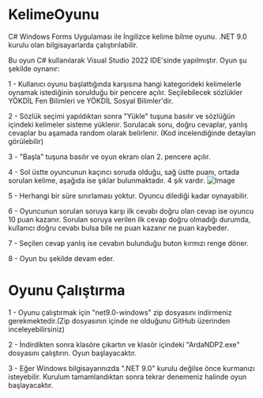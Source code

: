 # KelimeOyunu
C# Windows Forms Uygulaması ile İngilizce kelime bilme oyunu. .NET 9.0 kurulu olan bilgisayarlarda çalıştırılabilir.

Bu oyun C# kullanılarak Visual Studio 2022 IDE'sinde yapılmıştır. Oyun şu şekilde oynanır:

1 - Kullanıcı oyunu başlattığında karşısına hangi kategorideki kelimelerle oynamak istediğinin sorulduğu bir pencere açılır. Seçilebilecek sözlükler YÖKDİL Fen Bilimleri ve YÖKDİL Sosyal Bilimler'dir.

2 - Sözlük seçimi yapıldıktan sonra "Yükle" tuşuna basılır ve sözlüğün içindeki kelimeler sisteme yüklenir. Sorulacak soru, doğru cevaplar, yanlış cevaplar bu aşamada random olarak belirlenir. (Kod incelendiğinde detayları görülebilir)

3 - "Başla" tuşuna basılır ve oyun ekranı olan 2. pencere açılır. 

4 - Sol üstte oyuncunun kaçıncı soruda olduğu, sağ üstte puanı, ortada sorulan kelime, aşağıda ise şıklar bulunmaktadır. 4 şık vardır.
![Image](https://github.com/user-attachments/assets/55f9b95f-918b-4d73-aa01-51f2a09edd53)

5 - Herhangi bir süre sınırlaması yoktur. Oyuncu dilediği kadar oynayabilir.

6 - Oyuncunun sorulan soruya karşı ilk cevabı doğru olan cevap ise oyuncu 10 puan kazanır. Sorulan soruya verilen ilk cevap doğru olmadığı durumda, kullanıcı doğru cevabı bulsa bile ne puan kazanır ne puan kaybeder.

7 - Seçilen cevap yanlış ise cevabın bulunduğu buton kırmızı renge döner.

8 - Oyun bu şekilde devam eder. 

# Oyunu Çalıştırma
1 - Oyunu çalıştırmak için "net9.0-windows" zip dosyasını indirmeniz gerekmektedir.(Zip dosyasının içinde ne olduğunu GitHub üzerinden inceleyebilirsiniz)

2 - İndirdikten sonra klasöre çıkartın ve klasör içindeki "ArdaNDP2.exe" dosyasını çalıştırın. Oyun başlayacaktır.

3 - Eğer Windows bilgisayarınızda ".NET 9.0" kurulu değilse önce kurmanızı isteyebilir. Kurulum tamamlandıktan sonra tekrar denemeniz halinde oyun başlayacaktır. 
